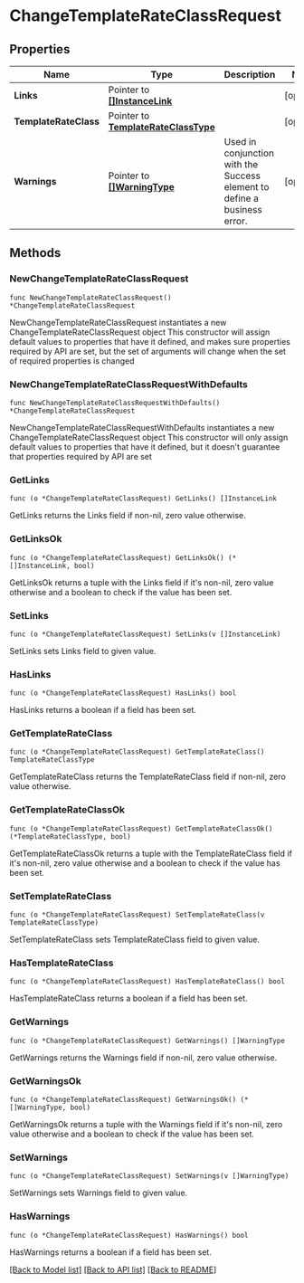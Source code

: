 # ChangeTemplateRateClassRequest

## Properties

Name | Type | Description | Notes
------------ | ------------- | ------------- | -------------
**Links** | Pointer to [**[]InstanceLink**](InstanceLink.md) |  | [optional] 
**TemplateRateClass** | Pointer to [**TemplateRateClassType**](TemplateRateClassType.md) |  | [optional] 
**Warnings** | Pointer to [**[]WarningType**](WarningType.md) | Used in conjunction with the Success element to define a business error. | [optional] 

## Methods

### NewChangeTemplateRateClassRequest

`func NewChangeTemplateRateClassRequest() *ChangeTemplateRateClassRequest`

NewChangeTemplateRateClassRequest instantiates a new ChangeTemplateRateClassRequest object
This constructor will assign default values to properties that have it defined,
and makes sure properties required by API are set, but the set of arguments
will change when the set of required properties is changed

### NewChangeTemplateRateClassRequestWithDefaults

`func NewChangeTemplateRateClassRequestWithDefaults() *ChangeTemplateRateClassRequest`

NewChangeTemplateRateClassRequestWithDefaults instantiates a new ChangeTemplateRateClassRequest object
This constructor will only assign default values to properties that have it defined,
but it doesn't guarantee that properties required by API are set

### GetLinks

`func (o *ChangeTemplateRateClassRequest) GetLinks() []InstanceLink`

GetLinks returns the Links field if non-nil, zero value otherwise.

### GetLinksOk

`func (o *ChangeTemplateRateClassRequest) GetLinksOk() (*[]InstanceLink, bool)`

GetLinksOk returns a tuple with the Links field if it's non-nil, zero value otherwise
and a boolean to check if the value has been set.

### SetLinks

`func (o *ChangeTemplateRateClassRequest) SetLinks(v []InstanceLink)`

SetLinks sets Links field to given value.

### HasLinks

`func (o *ChangeTemplateRateClassRequest) HasLinks() bool`

HasLinks returns a boolean if a field has been set.

### GetTemplateRateClass

`func (o *ChangeTemplateRateClassRequest) GetTemplateRateClass() TemplateRateClassType`

GetTemplateRateClass returns the TemplateRateClass field if non-nil, zero value otherwise.

### GetTemplateRateClassOk

`func (o *ChangeTemplateRateClassRequest) GetTemplateRateClassOk() (*TemplateRateClassType, bool)`

GetTemplateRateClassOk returns a tuple with the TemplateRateClass field if it's non-nil, zero value otherwise
and a boolean to check if the value has been set.

### SetTemplateRateClass

`func (o *ChangeTemplateRateClassRequest) SetTemplateRateClass(v TemplateRateClassType)`

SetTemplateRateClass sets TemplateRateClass field to given value.

### HasTemplateRateClass

`func (o *ChangeTemplateRateClassRequest) HasTemplateRateClass() bool`

HasTemplateRateClass returns a boolean if a field has been set.

### GetWarnings

`func (o *ChangeTemplateRateClassRequest) GetWarnings() []WarningType`

GetWarnings returns the Warnings field if non-nil, zero value otherwise.

### GetWarningsOk

`func (o *ChangeTemplateRateClassRequest) GetWarningsOk() (*[]WarningType, bool)`

GetWarningsOk returns a tuple with the Warnings field if it's non-nil, zero value otherwise
and a boolean to check if the value has been set.

### SetWarnings

`func (o *ChangeTemplateRateClassRequest) SetWarnings(v []WarningType)`

SetWarnings sets Warnings field to given value.

### HasWarnings

`func (o *ChangeTemplateRateClassRequest) HasWarnings() bool`

HasWarnings returns a boolean if a field has been set.


[[Back to Model list]](../README.md#documentation-for-models) [[Back to API list]](../README.md#documentation-for-api-endpoints) [[Back to README]](../README.md)


